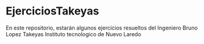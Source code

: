 # EjerciciosTakeyas
En este repositorio, estarán algunos ejercicios resueltos del Ingeniero Bruno Lopez Takeyas
Instituto tecnologico de Nuevo Laredo
